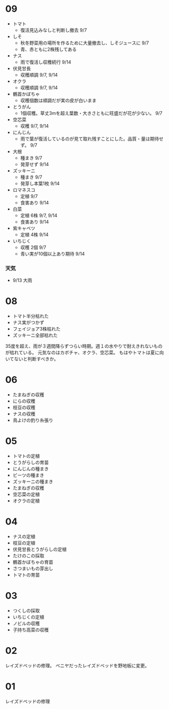 # 09
- トマト
	- 復活見込みなしと判断し撤去 9/7
- しそ
	- 秋冬野菜用の場所を作るために大量撤去し、しそジュースに 9/7
	- 青、赤ともに2株残してある
- ナス
	- 雨で復活し収穫続行 9/14
- 伏見甘長
	- 収穫順調 9/7, 9/14
- オクラ
	- 収穫順調 9/7, 9/14
- 鶴首かぼちゃ
	- 収穫個数は順調だが実の皮が白いまま
- とうがん
	- 1個収穫。草丈3mを超え葉数・大きさともに旺盛だが花が少ない。 9/7
- 空芯菜
	- 収穫 9/7, 9/14
- にんじん
	- 雨で葉が復活しているのが見て取れ残すことにした。品質・量は期待せず。 9/7
- 大根
	- 種まき 9/7
	- 発芽せず 9/14
- ズッキーニ
	- 種まき 9/7
	- 発芽し本葉1枚 9/14
- ロマネスコ
	- 定植 9/7
	- 食害あり 9/14
- 白菜
	- 定植 6株 9/7, 9/14
	- 食害あり 9/14
- 紫キャベツ
	- 定植 4株 9/14
- いちじく
	- 収穫 2個 9/7
	- 青い実が10個以上あり期待 9/14

### 天気
- 9/13 大雨

# 08
- トマト半分枯れた
- ナス実がつかず
- フェイジョア3株枯れた
- ズッキーニ全部枯れた

35度を超え、雨が３週間降らずつらい時期。週１の水やりで耐えきれないものが枯れている。
元気なのはカボチャ、オクラ、空芯菜。
もはやトマトは夏に向いてないと判断すべきか。

# 06
- たまねぎの収穫
- にらの収穫
- 枝豆の収穫
- ナスの収穫
- 鳥よけの釣り糸張り

# 05
- トマトの定植
- とうがらしの育苗
- にんじんの種まき
- ビーツの種まき
- ズッキーニの種まき
- たまねぎの収穫
- 空芯菜の定植
- オクラの定植

# 04
- ナスの定植
- 枝豆の定植
- 伏見甘長とうがらしの定植
- たけのこの採取
- 鶴首かぼちゃの育苗
- さつまいもの芽出し
- トマトの育苗
# 03
- つくしの採取
- いちじくの定植
- ノビルの収穫
- 子持ち高菜の収穫

# 02
レイズドベッドの修理。
ベニヤだったレイズドベッドを野地板に変更。

# 01
レイズドベッドの修理